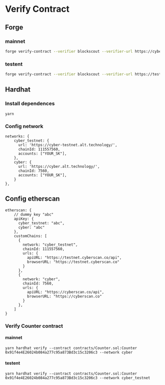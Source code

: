 # Verify Contract

## Forge

### mainnet

```bash
forge verify-contract --verifier blockscout --verifier-url https://cyberscan.co/api --chain-id 7560 0x52B04768006c54D93885597e6B3189fD176A52F8 src/Counter.sol:Counter
```

### testent

```bash
forge verify-contract --verifier blockscout --verifier-url https://testnet.cyberscan.co/api --chain-id 111557560 0x52B04768006c54D93885597e6B3189fD176A52F8 src/Counter.sol:Counter
```

## Hardhat

### Install dependences

```shell
yarn
```

### Config network

```
networks: {
    cyber_testnet: {
      url: 'https://cyber-testnet.alt.technology/',
      chainId: 111557560,
      accounts: ["YOUR_SK"],
    },
    cyber: {
      url: 'https://cyber.alt.technology/',
      chainId: 7560,
      accounts: ["YOUR_SK"],
    }
},
```

## Config etherscan 

```
etherscan: {
    // dummy key "abc"
    apiKey: {
      cyber_testnet: "abc",
      cyber: "abc"
    },
    customChains: [
      {
        network: "cyber_testnet",
        chainId: 111557560,
        urls: {
          apiURL: "https://testnet.cyberscan.co/api",
          browserURL: "https://testnet.cyberscan.co"
        }
      },
      {
        network: "cyber",
        chainId: 7560,
        urls: {
          apiURL: "https://cyberscan.co/api",
          browserURL: "https://cyberscan.co"
        }
      },
    ]
}
```

### Verify Counter contract

#### mainnet

```shell
yarn hardhat verify --contract contracts/Counter.sol:Counter 0x91f4e4E26024b084a277c95a873Bd3c15c3206c3 --network cyber
```

#### testent

```shell
yarn hardhat verify --contract contracts/Counter.sol:Counter 0x91f4e4E26024b084a277c95a873Bd3c15c3206c3 --network cyber_testnet
```